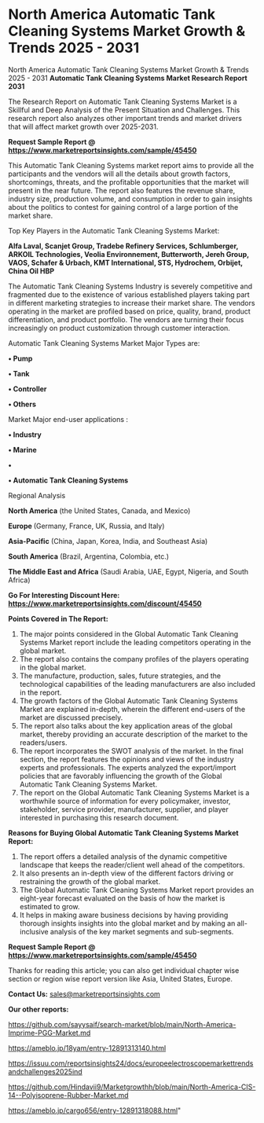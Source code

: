 # North America Automatic Tank Cleaning Systems Market Growth & Trends 2025 - 2031
North America Automatic Tank Cleaning Systems Market Growth & Trends 2025 - 2031
<strong>Automatic Tank Cleaning Systems Market Research Report 2031</strong>

The Research Report on Automatic Tank Cleaning Systems Market is a Skillful and Deep Analysis of the Present Situation and Challenges. This research report also analyzes other important trends and market drivers that will affect market growth over 2025-2031.

<strong>Request Sample Report @ <a href=https://www.marketreportsinsights.com/sample/45450>https://www.marketreportsinsights.com/sample/45450</a></strong>

This Automatic Tank Cleaning Systems market report aims to provide all the participants and the vendors will all the details about growth factors, shortcomings, threats, and the profitable opportunities that the market will present in the near future. The report also features the revenue share, industry size, production volume, and consumption in order to gain insights about the politics to contest for gaining control of a large portion of the market share.

Top Key Players in the Automatic Tank Cleaning Systems Market:

<strong>Alfa Laval, Scanjet Group, Tradebe Refinery Services, Schlumberger, ARKOIL Technologies, Veolia Environnement, Butterworth, Jereh Group, VAOS, Schafer & Urbach, KMT International, STS, Hydrochem, Orbijet, China Oil HBP</strong>

The Automatic Tank Cleaning Systems Industry is severely competitive and fragmented due to the existence of various established players taking part in different marketing strategies to increase their market share. The vendors operating in the market are profiled based on price, quality, brand, product differentiation, and product portfolio. The vendors are turning their focus increasingly on product customization through customer interaction.

Automatic Tank Cleaning Systems Market Major Types are:

<strong>•  Pump

•  Tank

•  Controller

•  Others</strong>

Market Major end-user applications :

<strong>•  Industry

•  Marine

•  

•  Automatic Tank Cleaning Systems</strong>

Regional Analysis

</u><strong><b>North America</b></strong> (the United States, Canada, and Mexico)

<strong><b>Europe </b></strong>(Germany, France, UK, Russia, and Italy)

<strong><b>Asia-Pacific</b></strong> (China, Japan, Korea, India, and Southeast Asia)

<strong><b>South America</b></strong> (Brazil, Argentina, Colombia, etc.)

<strong><b>The Middle East and Africa</b></strong> (Saudi Arabia, UAE, Egypt, Nigeria, and South Africa)

<strong>Go For Interesting Discount Here: <a href=https://www.marketreportsinsights.com/discount/45450>https://www.marketreportsinsights.com/discount/45450</a></strong>

<strong>Points Covered in The Report:</strong>
<ol>
  <li>The major points considered in the Global Automatic Tank Cleaning Systems Market report include the leading competitors operating in the global market.</li>
  <li>The report also contains the company profiles of the players operating in the global market.</li>
  <li>The manufacture, production, sales, future strategies, and the technological capabilities of the leading manufacturers are also included in the report.</li>
  <li>The growth factors of the Global Automatic Tank Cleaning Systems Market are explained in-depth, wherein the different end-users of the market are discussed precisely.</li>
  <li>The report also talks about the key application areas of the global market, thereby providing an accurate description of the market to the readers/users.</li>
  <li>The report incorporates the SWOT analysis of the market. In the final section, the report features the opinions and views of the industry experts and professionals. The experts analyzed the export/import policies that are favorably influencing the growth of the Global Automatic Tank Cleaning Systems Market.</li>
  <li>The report on the Global Automatic Tank Cleaning Systems Market is a worthwhile source of information for every policymaker, investor, stakeholder, service provider, manufacturer, supplier, and player interested in purchasing this research document.</li>
</ol>
<strong>Reasons for Buying Global Automatic Tank Cleaning Systems Market Report:</strong>

<ol>
  <li>The report offers a detailed analysis of the dynamic competitive landscape that keeps the reader/client well ahead of the competitors.</li>
  <li>It also presents an in-depth view of the different factors driving or restraining the growth of the global market.</li>
  <li>The Global Automatic Tank Cleaning Systems Market report provides an eight-year forecast evaluated on the basis of how the market is estimated to grow.</li>
  <li>It helps in making aware business decisions by having providing thorough insights insights into the global market and by making an all-inclusive analysis of the key market segments and sub-segments.</li>
</ol>
<strong>Request Sample Report @ <a href=https://www.marketreportsinsights.com/sample/45450>https://www.marketreportsinsights.com/sample/45450</a></strong>


Thanks for reading this article; you can also get individual chapter wise section or region wise report version like Asia, United States, Europe.

<strong>Contact Us:</strong>
sales@marketreportsinsights.com

<strong>Our other reports:</strong>

<a href=https://github.com/sayysaif/search-market/blob/main/North-America-Imprime-PGG-Market.md>https://github.com/sayysaif/search-market/blob/main/North-America-Imprime-PGG-Market.md</a>

<a href=https://ameblo.jp/18yam/entry-12891313140.html>https://ameblo.jp/18yam/entry-12891313140.html</a>

<a href=https://issuu.com/reportsinsights24/docs/europeelectroscopemarkettrendsandchallenges2025ind>https://issuu.com/reportsinsights24/docs/europeelectroscopemarkettrendsandchallenges2025ind</a>

<a href=https://github.com/Hindavii9/Marketgrowthh/blob/main/North-America-CIS-14--Polyisoprene-Rubber-Market.md>https://github.com/Hindavii9/Marketgrowthh/blob/main/North-America-CIS-14--Polyisoprene-Rubber-Market.md</a>

<a href=https://ameblo.jp/cargo656/entry-12891318088.html>https://ameblo.jp/cargo656/entry-12891318088.html</a>"

